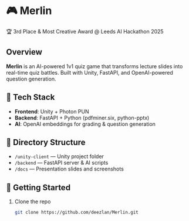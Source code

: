 # 🎮 Merlin

🏆 3rd Place & Most Creative Award @ Leeds AI Hackathon 2025

## Overview
**Merlin** is an AI-powered 1v1 quiz game that transforms lecture slides into real-time quiz battles.
Built with Unity, FastAPI, and OpenAI-powered question generation.

## 🔧 Tech Stack
- **Frontend**: Unity + Photon PUN
- **Backend**: FastAPI + Python (pdfminer.six, python-pptx)
- **AI**: OpenAI embeddings for grading & question generation

## 🧩 Directory Structure
- `/unity-client` — Unity project folder
- `/backend` — FastAPI server & AI scripts
- `/docs` — Presentation slides and screenshots

## 🚀 Getting Started
1. Clone the repo  
   ```bash
   git clone https://github.com/deezlan/Merlin.git

